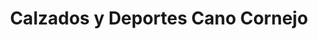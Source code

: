 ---
title: "Calzados y Deportes Cano Cornejo"
url: /medina-del-campo/calzados-y-deportes-cano-cornejo/
shop: Kleidung
---